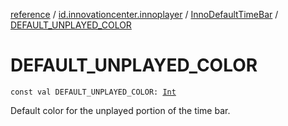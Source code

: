 [reference](../../index.md) / [id.innovationcenter.innoplayer](../index.md) / [InnoDefaultTimeBar](index.md) / [DEFAULT_UNPLAYED_COLOR](./-d-e-f-a-u-l-t_-u-n-p-l-a-y-e-d_-c-o-l-o-r.md)

# DEFAULT_UNPLAYED_COLOR

`const val DEFAULT_UNPLAYED_COLOR: `[`Int`](https://kotlinlang.org/api/latest/jvm/stdlib/kotlin/-int/index.html)

Default color for the unplayed portion of the time bar.

